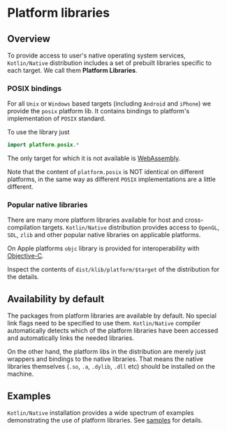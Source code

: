 # Platform libraries

## Overview

To provide access to user's native operating system services,
`Kotlin/Native` distribution includes a set of prebuilt libraries specific to
each target. We call them **Platform Libraries**.

### POSIX bindings

For all `Unix` or `Windows` based targets (including `Android` and
`iPhone`) we provide the `posix` platform lib. It contains bindings
to platform's implementation of `POSIX` standard.

To use the library just 

<div class="sample" markdown="1" theme="idea" data-highlight-only>

```kotlin
import platform.posix.*
```

</div> 

The only target for which it is not available is [WebAssembly](https://en.wikipedia.org/wiki/WebAssembly).

Note that the content of `platform.posix` is NOT identical on
different platforms, in the same way as different `POSIX` implementations
are a little different.

</div> 

### Popular native libraries

There are many more platform libraries available for host and
cross-compilation targets.  `Kotlin/Native` distribution provides access to
`OpenGL`, `SDL`, `zlib` and other popular native libraries on
applicable platforms.

On Apple platforms `objc` library is provided for interoperability with [Objective-C](https://en.wikipedia.org/wiki/Objective-C).

Inspect the contents of `dist/klib/platform/$target` of the distribution for the details.

## Availability by default

The packages from platform libraries are available by default. No
special link flags need to be specified to use them. `Kotlin/Native`
compiler automatically detects which of the platform libraries have
been accessed and automatically links the needed libraries.

On the other hand, the platform libs in the distribution are merely
just wrappers and bindings to the native libraries.  That means the
native libraries themselves (`.so`, `.a`, `.dylib`, `.dll` etc)
should be installed on the machine.

## Examples

`Kotlin/Native` installation provides a wide spectrum of examples
demonstrating the use of platform libraries. 
See [samples](https://github.com/JetBrains/kotlin-native/tree/master/samples) for details.


